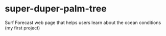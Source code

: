 # super-duper-palm-tree
Surf Forecast web page that helps users learn about the ocean conditions (my first project)
